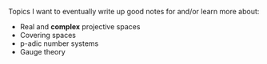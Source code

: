 Topics I want to eventually write up good notes for and/or learn more about:
* Real and **complex** projective spaces 
* Covering spaces
* p-adic number systems 
* Gauge theory
